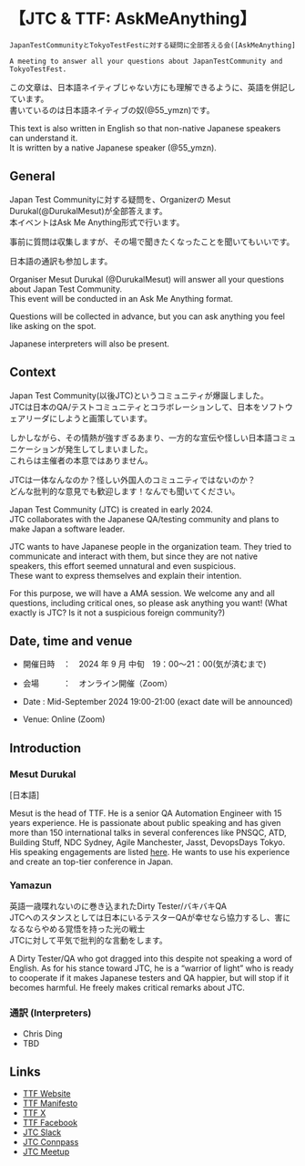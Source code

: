 # 【JTC & TTF: AskMeAnything】

`JapanTestCommunityとTokyoTestFestに対する疑問に全部答える会([AskMeAnything]`

`A meeting to answer all your questions about JapanTestCommunity and TokyoTestFest.`

この文章は、日本語ネイティブじゃない方にも理解できるように、英語を併記しています。  
書いているのは日本語ネイティブの奴(@55_ymzn)です。  

This text is also written in English so that non-native Japanese speakers can understand it.  
It is written by a native Japanese speaker (@55_ymzn).  

## General

Japan Test Communityに対する疑問を、Organizerの Mesut Durukal(@DurukalMesut)が全部答えます。  
本イベントはAsk Me Anything形式で行います。  

事前に質問は収集しますが、その場で聞きたくなったことを聞いてもいいです。

日本語の通訳も参加します。  

Organiser Mesut Durukal (@DurukalMesut) will answer all your questions about Japan Test Community.  
This event will be conducted in an Ask Me Anything format.  

Questions will be collected in advance, but you can ask anything you feel like asking on the spot.  

Japanese interpreters will also be present.  

## Context

Japan Test Community(以後JTC)というコミュニティが爆誕しました。  
JTCは日本のQA/テストコミュニティとコラボレーションして、日本をソフトウェアリーダにしようと画策しています。  

しかしながら、その情熱が強すぎるあまり、一方的な宣伝や怪しい日本語コミュニケーションが発生してしまいました。  
これらは主催者の本意ではありません。

JTCは一体なんなのか？怪しい外国人のコミュニティではないのか？  
どんな批判的な意見でも歓迎します！なんでも聞いてください。  

Japan Test Community (JTC) is created in early 2024.  
JTC collaborates with the Japanese QA/testing community and plans to make Japan a software leader.  

JTC wants to have Japanese people in the organization team. They tried to communicate and interact with them, 
but since they are not native speakers, this effort seemed unnatural and even suspicious.  
These want to express themselves and explain their intention.

For this purpose, we will have a AMA session. We welcome any and all questions, including critical ones, 
so please ask anything you want! (What exactly is JTC? Is it not a suspicious foreign community?)

## Date, time and venue

- 開催日時　：　2024 年 9 月 中旬　19：00～21：00(気が済むまで)
- 会場　　　：　オンライン開催（Zoom）


- Date : Mid-September 2024 19:00-21:00 (exact date will be announced)
- Venue: Online (Zoom)

## Introduction

### Mesut Durukal

[日本語]

Mesut is the head of TTF. He is a senior QA Automation Engineer with 15 years experience. He is passionate about public 
speaking and has given more than 150 international talks in several conferences like PNSQC, ATD, Building Stuff, 
NDC Sydney, Agile Manchester, Jasst, DevopsDays Tokyo. His speaking engagements are listed 
[here](https://drive.google.com/file/d/1lKTxhk1KEhXBw4kJRTBnHrfusn1S6-Yi/view?usp=drive_link). He wants to use his
experience and create an top-tier conference in Japan.

### Yamazun 

英語一歳喋れないのに巻き込まれたDirty Tester/バキバキQA   
JTCへのスタンスとしては日本にいるテスターQAが幸せなら協力するし、害になるならやめる覚悟を持った光の戦士  
JTCに対して平気で批判的な言動をします。

A Dirty Tester/QA who got dragged into this despite not speaking a word of English.
As for his stance toward JTC, he is a “warrior of light” who is ready to cooperate if it makes Japanese testers and 
QA happier, but will stop if it becomes harmful.
He freely makes critical remarks about JTC.

### 通訳 (Interpreters)

* Chris Ding
* TBD

## Links

- [TTF Website](https://tokyotestfest.com/)
- [TTF Manifesto](https://drive.google.com/file/d/1SqSellW0E2jEif7upN-llhzNE9KYXb_M/view?usp=sharing)
- [TTF X](https://x.com/tokyotestfest)
- [TTF Facebook](https://www.facebook.com/tokyotestfest)
- [JTC Slack](https://join.slack.com/t/japantestcommunity/shared_invite/zt-2cak1u0q8-2ebhh1azGJ5AFeFCvnrNfQ)
- [JTC Connpass](https://japantestcommunity.connpass.com/)
- [JTC Meetup](https://www.meetup.com/japan-test-community/)